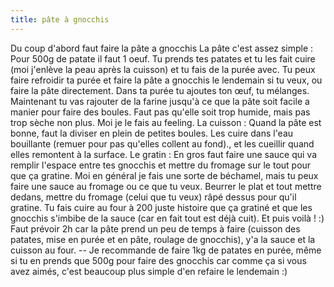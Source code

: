 ```yaml
---
title: pâte à gnocchis
---
```


Du coup d'abord faut faire la pâte a gnocchis
La pâte c'est assez simple :
Pour 500g de patate il faut 1 oeuf.
Tu prends tes patates et tu les fait cuire (moi j'enlève la peau après la cuisson) et tu fais de la purée avec.
Tu peux faire refroidir ta purée et faire la pâte a gnocchis le lendemain si tu veux, ou faire la pâte directement.
Dans ta purée tu ajoutes ton œuf, tu mélanges.
Maintenant tu vas rajouter de la farine jusqu'à ce que la pâte soit facile a manier pour faire des boules. Faut pas qu'elle soit trop humide, mais pas trop sèche non plus. Moi je le fais au feeling.
La cuisson :
Quand la pâte est bonne, faut la diviser en plein de petites boules.
Les cuire dans l'eau bouillante (remuer pour pas qu'elles collent au fond)., et les cueillir quand elles remontent à la surface.
Le gratin :
En gros faut faire une sauce qui va remplir l'espace entre tes gnocchis et mettre du fromage sur le tout pour que ça gratine.
Moi en général je fais une sorte de béchamel, mais tu peux faire une sauce au fromage ou ce que tu veux.
Beurrer le plat et tout mettre dedans, mettre du fromage (celui que tu veux) râpé dessus pour qu'il gratine.
Tu fais cuire au four à 200 juste histoire que ça gratiné et que les gnocchis s'imbibe de la sauce (car en fait tout est déjà cuit). Et puis voilà ! :)
Faut prévoir 2h car la pâte prend un peu de temps à faire (cuisson des patates, mise en purée et en pâte, roulage de gnocchis), y'a la sauce et la cuisson au four.
-- Je recommande de faire 1kg de patates en purée, même si tu en prends que 500g pour faire des gnocchis car comme ça si vous avez aimés, c'est beaucoup plus simple d'en refaire le lendemain :)
